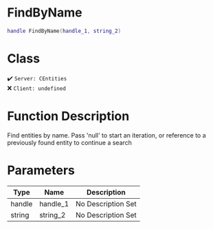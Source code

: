 # FindByName
```lua
handle FindByName(handle_1, string_2)
```
# Class
✔️ `Server: CEntities`  
❌ `Client: undefined`  

# Function Description
Find entities by name. Pass 'null' to start an iteration, or reference to a previously found entity to continue a search
# Parameters
Type|Name|Description
--|--|--
handle|handle_1|No Description Set
string|string_2|No Description Set
